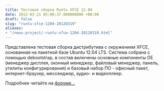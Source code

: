 ```yaml
---
title: Тестовая сборка Runtu XFCE 12.04
date: 2012-03-21 05:00:37.000000000 +00:00
draft: false
slug: "runtu-xfce-1204-20120319"
aliases:
- "/news-project/-runtu-xfce-1204-20120319.html"
---
```


Представлена тестовая сборка дистрибутива с окружением XFCE, основанная на пакетной базе Ubuntu 12.04 LTS. Система собрана с помощью debootstrap, в состав включены основные компоненты DE (менеджер дисплея, оконный менеджер, файловый менеджер, панель, утилиты конфигурирования) и базовый набор ПО - офисный пакет, интернет-браузер, мессенджер, аудио- и видеоплеер.

Подробнее читайте на [форуме...](http://forum.runtu.org/index.php/topic,2458.0/topicseen.html)


